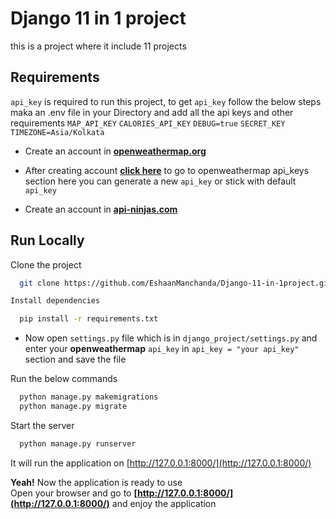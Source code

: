 
#  Django 11 in 1 project

this is a project where it include 11 projects
## Requirements
`api_key` is required to run this project, to get `api_key` follow the below steps
maka an .env file in your Directory and add all the api keys and other requirements
`MAP_API_KEY`
`CALORIES_API_KEY`
`DEBUG=true`
`SECRET_KEY`
`TIMEZONE=Asia/Kolkata`

* Create an account in **[openweathermap.org](https://openweathermap.org/)**
* After creating account **[click here](https://home.openweathermap.org/api_keys)** to go to openweathermap api_keys section here you can generate a new `api_key` or stick with default `api_key`

* Create an account in **[api-ninjas.com](https://api-ninjas.com/api/nutrition)**
## Run Locally

Clone the project

```bash
  git clone https://github.com/EshaanManchanda/Django-11-in-1project.git .

Install dependencies

  pip install -r requirements.txt
```

* Now open `settings.py` file which is in `django_project/settings.py` and enter your **openweathermap** `api_key` in `api_key = "your api_key"` section and save the file

Run the below commands
```bash 
  python manage.py makemigrations
  python manage.py migrate
```

Start the server

```bash
  python manage.py runserver
```

It will run the application on [http://127.0.0.1:8000/](http://127.0.0.1:8000/)

**Yeah!** Now the application is ready to use  
Open your browser and go to **[http://127.0.0.1:8000/](http://127.0.0.1:8000/)** and enjoy the application
